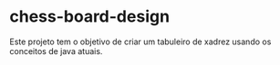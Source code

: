 # chess-board-design
Este projeto tem o objetivo de criar um tabuleiro de xadrez usando os conceitos de java atuais. 
